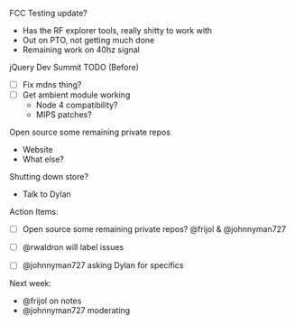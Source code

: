 FCC Testing update?
  
  - Has the RF explorer tools, really shitty to work with
  - Out on PTO, not getting much done
  - Remaining work on 40hz signal

jQuery Dev Summit TODO (Before)
  
  - [ ] Fix mdns thing?
  - [ ] Get ambient module working
    - Node 4 compatibility?
    - MIPS patches?

Open source some remaining private repos
  - Website
  - What else? 

Shutting down store?
  - Talk to Dylan


Action Items: 

- [ ] Open source some remaining private repos? @frijol & @johnnyman727
- [ ] @rwaldron will label issues 
- [ ] @johnnyman727 asking Dylan for specifics



Next week: 

- @frijol on notes
- @johnnyman727 moderating 
